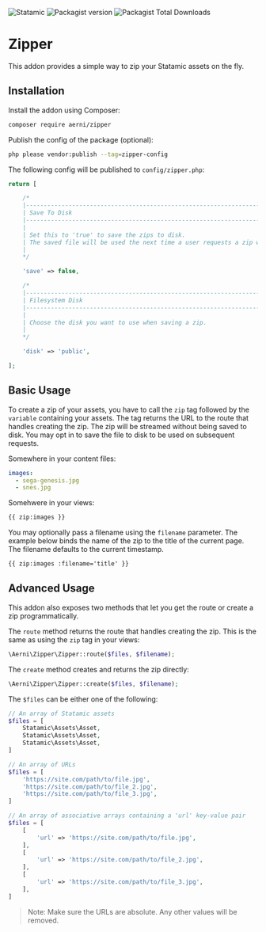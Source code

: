 ![Statamic](https://flat.badgen.net/badge/Statamic/3.3.12+/FF269E) ![Packagist version](https://flat.badgen.net/packagist/v/aerni/zipper/latest) ![Packagist Total Downloads](https://flat.badgen.net/packagist/dt/aerni/zipper)

# Zipper
This addon provides a simple way to zip your Statamic assets on the fly.

## Installation
Install the addon using Composer:

```bash
composer require aerni/zipper
```

Publish the config of the package (optional):

```bash
php please vendor:publish --tag=zipper-config
```

The following config will be published to `config/zipper.php`:

```php
return [

    /*
    |--------------------------------------------------------------------------
    | Save To Disk
    |--------------------------------------------------------------------------
    |
    | Set this to 'true' to save the zips to disk.
    | The saved file will be used the next time a user requests a zip with the same payload.
    |
    */

    'save' => false,

    /*
    |--------------------------------------------------------------------------
    | Filesystem Disk
    |--------------------------------------------------------------------------
    |
    | Choose the disk you want to use when saving a zip.
    |
    */

    'disk' => 'public',

];
```

## Basic Usage

To create a zip of your assets, you have to call the `zip` tag followed by the `variable` containing your assets. The tag returns the URL to the route that handles creating the zip. The zip will be streamed without being saved to disk. You may opt in to save the file to disk to be used on subsequent requests.

Somewhere in your content files:

```yaml
images:
  - sega-genesis.jpg
  - snes.jpg
```

Somehwere in your views:

```html
{{ zip:images }}
```

You may optionally pass a filename using the `filename` parameter. The example below binds the name of the zip to the title of the current page. The filename defaults to the current timestamp.

```html
{{ zip:images :filename='title' }}
```

## Advanced Usage

This addon also exposes two methods that let you get the route or create a zip programmatically.

The `route` method returns the route that handles creating the zip. This is the same as using the `zip` tag in your views:

```php
\Aerni\Zipper\Zipper::route($files, $filename);
```

The `create` method creates and returns the zip directly:

```php
\Aerni\Zipper\Zipper::create($files, $filename);
```

The `$files` can be either one of the following:

```php
// An array of Statamic assets
$files = [
    Statamic\Assets\Asset,
    Statamic\Assets\Asset,
    Statamic\Assets\Asset,
]

// An array of URLs
$files = [
    'https://site.com/path/to/file.jpg',
    'https://site.com/path/to/file_2.jpg',
    'https://site.com/path/to/file_3.jpg',
]

// An array of associative arrays containing a 'url' key-value pair
$files = [
    [
        'url' => 'https://site.com/path/to/file.jpg',
    ],
    [
        'url' => 'https://site.com/path/to/file_2.jpg',
    ],
    [
        'url' => 'https://site.com/path/to/file_3.jpg',
    ],
]
```

>Note: Make sure the URLs are absolute. Any other values will be removed.
